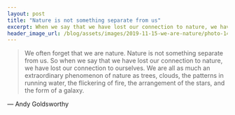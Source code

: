```yaml
---
layout: post
title: "Nature is not something separate from us"
excerpt: When we say that we have lost our connection to nature, we have lost our connection to ourselves.
header_image_url: /blog/assets/images/2019-11-15-we-are-nature/photo-1482355347028-ff60443f60fe.jpeg
---
```


> We often forget that we are nature. Nature is not something separate from us. So when we say that we have lost our connection to nature, we have lost our connection to ourselves. We are all as much an extraordinary phenomenon of nature as trees, clouds, the patterns in running water, the flickering of fire, the arrangement of the stars, and the form of a galaxy.

&mdash; Andy Goldsworthy



